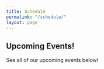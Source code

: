 ```yaml
---
title: Schedule
permalink: "/schedule/"
layout: page
---
```


## Upcoming Events!

See all of our upcoming events below!

<div data-tockify-component="calendar" data-tockify-calendar="popgymbk"></div>
<script data-cfasync="false" data-tockify-script="embed" src="https://public.tockify.com/browser/embed.js"></script>
